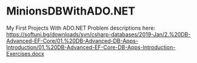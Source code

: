 # MinionsDBWithADO.NET
My First Projects With ADO.NET
Problem descriptions here: https://softuni.bg/downloads/svn/csharp-databases/2019-Jan/2.%20DB-Advanced-EF-Core/01.%20DB-Advanced-DB-Apps-Introduction/01.%20DB-Advanced-EF-Core-DB-Apps-Introduction-Exercises.docx
